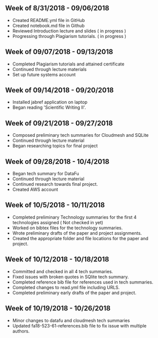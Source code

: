 
## Week of 8/31/2018 - 09/06/2018

* Created README.yml file in GitHub
* Created notebook.md file in Github
* Reviewed Introduction lecture and slides ( in progress )
* Progressing through Plagiarism tutorials. ( in progress )

## Week of 09/07/2018 - 09/13/2018

* Completed Plagiarism tutorials and attained certificate
* Continued through lecture materials
* Set up future systems account

## Week of 09/14/2018 - 09/20/2018

* Installed jabref application on laptop
* Began reading 'Scientific Writing II'. 

## Week of 09/21/2018 - 09/27/2018

* Composed preliminary tech summaries for Cloudmesh and SQLite
* Continued through lecture material
* Began researching topics for final project

## Week of 09/28/2018 - 10/4/2018

* Began tech summary for DataFu
* Continued through lecture material
* Continued research towards final project.
* Created AWS account

## Week of 10/5/2018 - 10/11/2018

* Completed preliminary Technology summaries for the first 4 technologies assigned ( Not checked in yet)
* Worked on bibtex files for the technology summaries.
* Wrote preliminary drafts of the paper and project assignments.
* Created the appropriate folder and file locations for the paper and project.

## Week of 10/12/2018 - 10/18/2018

* Committed and checked in all 4 tech summaries. 
* Fixed issues with broken quotes in SQlite tech summary.
* Completed reference bib file for references used in tech summaries. 
* Completed changes to read.yml file including URLS.
* Completed preliminary early drafts of the paper and project. 

## Week of 10/19/2018 - 10/26/2018

* Minor changes to datafu and cloudmesh tech summaries
* Updated fa18-523-61-references.bib file to fix issue with multiple authors.

